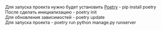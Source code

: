 Для запуска проекта нужно будет установить [Poetry](https://habr.com/ru/post/593529/) - pip install poetry </br>
После сделать инициализацию - poetry init</br>
Для обновления зависимостей - poetry update</br>
Для запуска проекта - poetry run python manage.py runserver</br>
